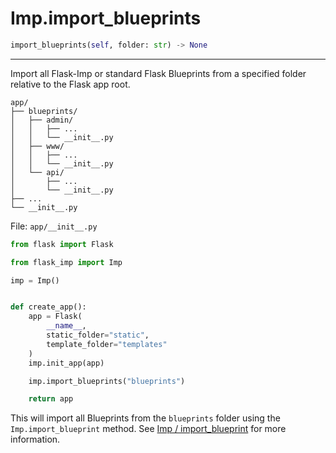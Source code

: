 # Imp.import_blueprints

```python
import_blueprints(self, folder: str) -> None
```

---

Import all Flask-Imp or standard Flask Blueprints from a specified folder relative to the Flask app root.

```text
app/
├── blueprints/
│   ├── admin/
│   │   ├── ...
│   │   └── __init__.py
│   ├── www/
│   │   ├── ...
│   │   └── __init__.py
│   └── api/
│       ├── ...
│       └── __init__.py
├── ...
└── __init__.py
```

File: `app/__init__.py`

```python
from flask import Flask

from flask_imp import Imp

imp = Imp()


def create_app():
    app = Flask(
        __name__,
        static_folder="static",
        template_folder="templates"
    )
    imp.init_app(app)

    imp.import_blueprints("blueprints")

    return app
```

This will import all Blueprints from the `blueprints` folder using the `Imp.import_blueprint` method.
See [Imp / import_blueprint](../Imp/Imp-import_blueprint.md) for more information.


